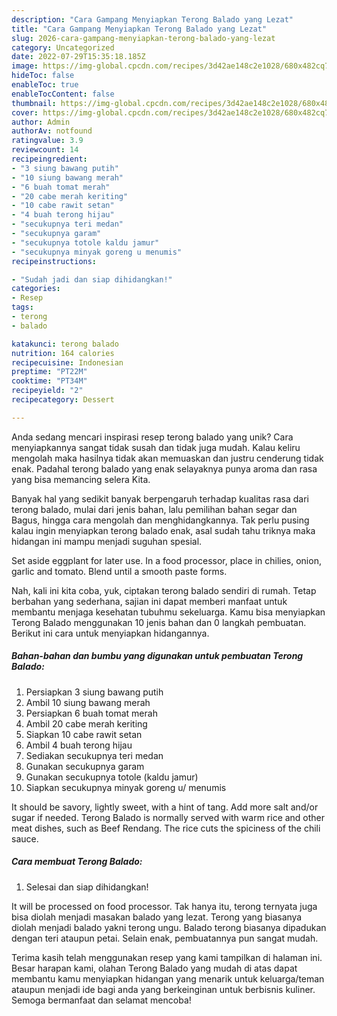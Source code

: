 ```yaml
---
description: "Cara Gampang Menyiapkan Terong Balado yang Lezat"
title: "Cara Gampang Menyiapkan Terong Balado yang Lezat"
slug: 2026-cara-gampang-menyiapkan-terong-balado-yang-lezat
category: Uncategorized
date: 2022-07-29T15:35:18.185Z
image: https://img-global.cpcdn.com/recipes/3d42ae148c2e1028/680x482cq70/terong-balado-foto-resep-utama.jpg
hideToc: false
enableToc: true
enableTocContent: false
thumbnail: https://img-global.cpcdn.com/recipes/3d42ae148c2e1028/680x482cq70/terong-balado-foto-resep-utama.jpg
cover: https://img-global.cpcdn.com/recipes/3d42ae148c2e1028/680x482cq70/terong-balado-foto-resep-utama.jpg
author: Admin
authorAv: notfound
ratingvalue: 3.9
reviewcount: 14
recipeingredient:
- "3 siung bawang putih"
- "10 siung bawang merah"
- "6 buah tomat merah"
- "20 cabe merah keriting"
- "10 cabe rawit setan"
- "4 buah terong hijau"
- "secukupnya teri medan"
- "secukupnya garam"
- "secukupnya totole kaldu jamur"
- "secukupnya minyak goreng u menumis"
recipeinstructions:

- "Sudah jadi dan siap dihidangkan!"
categories:
- Resep
tags:
- terong
- balado

katakunci: terong balado 
nutrition: 164 calories
recipecuisine: Indonesian
preptime: "PT22M"
cooktime: "PT34M"
recipeyield: "2"
recipecategory: Dessert

---
```





Anda sedang mencari inspirasi resep terong balado yang unik? Cara menyiapkannya sangat tidak susah dan tidak juga mudah. Kalau keliru mengolah maka hasilnya tidak akan memuaskan dan justru cenderung tidak enak. Padahal terong balado yang enak selayaknya punya aroma dan rasa yang bisa memancing selera Kita.





Banyak hal yang sedikit banyak berpengaruh terhadap kualitas rasa dari terong balado, mulai dari jenis bahan, lalu pemilihan bahan segar dan Bagus, hingga cara mengolah dan menghidangkannya. Tak perlu pusing kalau ingin menyiapkan terong balado enak,      asal sudah tahu triknya maka hidangan ini mampu menjadi suguhan spesial.














Set aside eggplant for later use. In a food processor, place in chilies, onion, garlic and tomato. Blend until a smooth paste forms.






Nah, kali ini kita coba, yuk, ciptakan terong balado sendiri di rumah. Tetap berbahan yang sederhana, sajian ini dapat memberi manfaat untuk membantu menjaga kesehatan tubuhmu sekeluarga. Kamu bisa menyiapkan Terong Balado menggunakan 10 jenis bahan dan 0 langkah pembuatan. Berikut ini cara untuk menyiapkan hidangannya.

<!--inarticleads1-->

##### Bahan-bahan dan bumbu yang digunakan untuk pembuatan Terong Balado:

1. Persiapkan 3 siung bawang putih
1. Ambil 10 siung bawang merah
1. Persiapkan 6 buah tomat merah
1. Ambil 20 cabe merah keriting
1. Siapkan 10 cabe rawit setan
1. Ambil 4 buah terong hijau
1. Sediakan secukupnya teri medan
1. Gunakan secukupnya garam
1. Gunakan secukupnya totole (kaldu jamur)
1. Siapkan secukupnya minyak goreng u/ menumis


It should be savory, lightly sweet, with a hint of tang. Add more salt and/or sugar if needed. Terong Balado is normally served with warm rice and other meat dishes, such as Beef Rendang. The rice cuts the spiciness of the chili sauce. 

<!--inarticleads2-->

##### Cara membuat Terong Balado:


1. Selesai dan siap dihidangkan!

It will be processed on food processor. Tak hanya itu, terong ternyata juga bisa diolah menjadi masakan balado yang lezat. Terong yang biasanya diolah menjadi balado yakni terong ungu. Balado terong biasanya dipadukan dengan teri ataupun petai. Selain enak, pembuatannya pun sangat mudah. 

Terima kasih telah menggunakan resep yang kami tampilkan di halaman ini. Besar harapan kami, olahan Terong Balado yang mudah di atas dapat membantu kamu menyiapkan hidangan yang menarik untuk keluarga/teman ataupun menjadi ide bagi anda yang berkeinginan untuk berbisnis kuliner. Semoga bermanfaat dan selamat mencoba!
